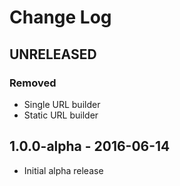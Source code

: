 # Change Log


## UNRELEASED

### Removed

- Single URL builder
- Static URL builder


## 1.0.0-alpha - 2016-06-14

- Initial alpha release
